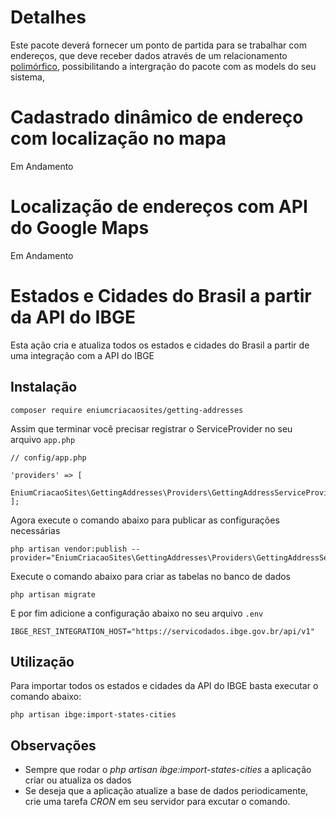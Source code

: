 # Detalhes
Este pacote deverá fornecer um ponto de partida para se trabalhar com endereços, que deve receber dados através de um relacionamento [polimórfico](https://laravel.com/docs/9.x/eloquent-relationships#polymorphic-relationships), possibilitando a intergração do pacote com as models do seu sistema,  
# Cadastrado dinâmico de endereço com localização no mapa
Em Andamento
# Localização de endereços com API do Google Maps
Em Andamento
# Estados e Cidades do Brasil a partir da API do IBGE

Esta ação cria e atualiza todos os estados e cidades do Brasil a partir de uma integração com a API do IBGE

## Instalação
```
composer require eniumcriacaosites/getting-addresses
```
Assim que terminar você precisar registrar o ServiceProvider no seu arquivo `app.php`
```
// config/app.php

'providers' => [
    EniumCriacaoSites\GettingAddresses\Providers\GettingAddressServiceProvider::class,
];
```

Agora execute o comando abaixo para publicar as configurações necessárias
```
php artisan vendor:publish --provider="EniumCriacaoSites\GettingAddresses\Providers\GettingAddressServiceProvider"
```

Execute o comando abaixo para criar as tabelas no banco de dados
```
php artisan migrate
```

E por fim adicione a configuração abaixo no seu arquivo `.env`
```
IBGE_REST_INTEGRATION_HOST="https://servicodados.ibge.gov.br/api/v1"
```

## Utilização

Para importar todos os estados e cidades da API do IBGE basta executar o comando abaixo:
```
php artisan ibge:import-states-cities
```

## Observações

- Sempre que rodar o  *php artisan ibge:import-states-cities* a aplicação criar ou atualiza os dados
- Se deseja que a aplicação atualize a base de dados periodicamente, crie uma tarefa *CRON* em seu servidor para excutar o comando. 

